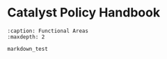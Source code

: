 # Catalyst Policy Handbook

```{toctree}
:caption: Functional Areas
:maxdepth: 2

markdown_test
```
